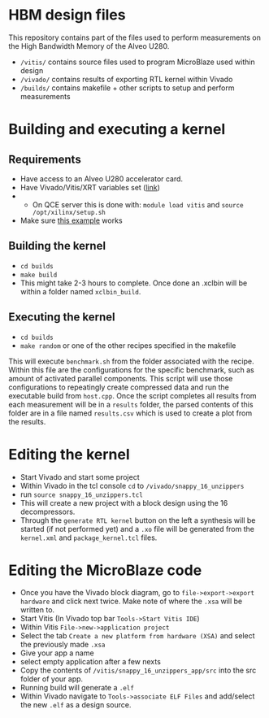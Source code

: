 # HBM design files
This repository contains part of the files used to perform measurements on the High Bandwidth Memory of the Alveo U280. 

* `/vitis/` contains source files used to program MicroBlaze used within design
* `/vivado/` contains results of exporting RTL kernel within Vivado
* `/builds/` contains makefile + other scripts to setup and perform measurements

# Building and executing a kernel
## Requirements
* Have access to an Alveo U280 accelerator card.
* Have Vivado/Vitis/XRT variables set ([link](https://www.xilinx.com/html_docs/xilinx2020_2/vitis_doc/settingupvitisenvironment.html "Setting Up the Vitis Environment"))
* * On QCE server this is done with: `module load vitis` and `source /opt/xilinx/setup.sh`
* Make sure [this example](https://github.com/Xilinx/Vitis_Accel_Examples/tree/master/host/hbm_simple "HBM Simple example") works

## Building the kernel
* `cd builds`
* `make build`
* This might take 2-3 hours to complete. Once done an .xclbin will be within a folder named `xclbin_build`.

## Executing the kernel
* `cd builds`
* `make random` or one of the other recipes specified in the makefile

This will execute `benchmark.sh` from the folder associated with the recipe. Within this file are the configurations for the specific benchmark, such as amount of activated parallel components. This script will use those configurations to repeatingly create compressed data and run the executable build from `host.cpp`.
Once the script completes all results from each measurement will be in a `results` folder, the parsed contents of this folder are in a file named `results.csv` which is used to create a plot from the results.

# Editing the kernel
* Start Vivado and start some project
* Within Vivado in the tcl console `cd` to `/vivado/snappy_16_unzippers`
* run `source snappy_16_unzippers.tcl`
* This will create a new project with a block design using the 16 decompressors. 
* Through the `generate RTL kernel` button on the left a synthesis will be started (if not performed yet) and a `.xo` file will be generated from the `kernel.xml` and `package_kernel.tcl` files.

# Editing the MicroBlaze code
* Once you have the Vivado block diagram, go to `file->export->export hardware` and click next twice. Make note of where the `.xsa` will be written to.
* Start Vitis (In Vivado top bar `Tools->Start Vitis IDE`)
* Within Vitis `File->new->application project`
* Select the tab `Create a new platform from hardware (XSA)` and select the previously made `.xsa`
* Give your app a name
* select empty application after a few nexts
* Copy the contents of `/vitis/snappy_16_unzippers_app/src` into the src folder of your app.
* Running build will generate a `.elf`
* Within Vivado navigate to `Tools->associate ELF Files` and add/select the new `.elf` as a design source.
